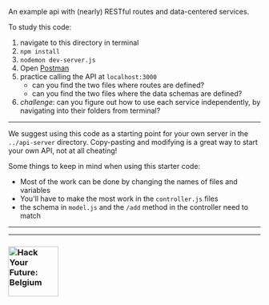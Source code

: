 An example api with (nearly) RESTful routes and data-centered services.

To study this code:
1. navigate to this directory in terminal
1. ```npm install```
1. ```nodemon dev-server.js```
1. Open [Postman](https://www.getpostman.com/)
1. practice calling the API at ```localhost:3000```
    * can you find the two files where routes are defined?
    * can you find the two files where the data schemas are defined?
1. _challenge_: can you figure out how to use each service independently, by navigating into their folders from terminal?

---

We suggest using this code as a starting point for your own server in the ```../api-server``` directory.  Copy-pasting and modifying is a great way to start your own API, not at all cheating!

Some things to keep in mind when using this starter code:
* Most of the work can be done by changing the names of files and variables
* You'll have to make the most work in the ```controller.js``` files
* the schema in ```model.js``` and the ```/add``` method in the controller need to match


---
---
### <a href="https://hackyourfuture.be" target="_blank"><img src="https://user-images.githubusercontent.com/18554853/63941625-4c7c3d00-ca6c-11e9-9a76-8d5e3632fe70.jpg" width="100" height="100" alt="Hack Your Future: Belgium"></img></a>

